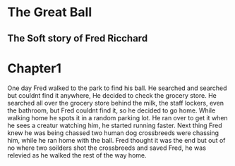# The Great Ball

## The Soft story of Fred Ricchard 
# Chapter1
One day Fred walked to the park to find his ball. He searched and searched but couldnt find it anywhere, He decided to check the grocery store. He searched all over the grocery store behind the milk, the staff lockers, even the bathroom, but Fred couldnt find it, so he decided to go home. While walking home he spots it in a random parking lot. He ran over to get it when he sees a creatur watching him, he started running faster. Next thing Fred knew he was being chassed two human dog crossbreeds were chassing him, while he ran home with the ball. Fred thought it was the end but out of no where two soilders shot the crossbreeds and saved Fred, he was relevied as he walked the rest of the way home.

